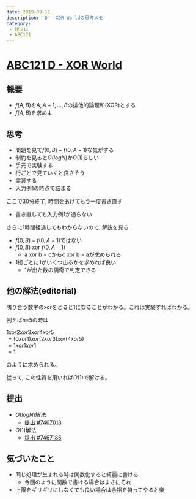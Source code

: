 ```yaml
---
date: 2019-09-11
description: 'D - XOR Worldの思考メモ'
category:
 - 競プロ
 - ABC121
---
```


# [ABC121 D - XOR World](https://atcoder.jp/contests/abc121/tasks/abc121_d)
## 概要
 - $f(A,B)$を$A, A+1, ..., B$の排他的論理和(XOR)とする
 - $f(A,B)$を求めよ

## 思考
 - 問題を見て$f(0,B) - f(0,A-1)$な気がする 
 - 制約を見ると$O(logN)$か$O(1)$らしい
 - 手元で実験する
 - 桁ごとで見ていくと良さそう
 - 実装する
 - 入力例1の時点で詰まる

ここで30分終了, 時間をあけてもう一度書き直す

 - 書き直しても入力例1が通らない

さらに1時間経過してもわからないので, 解説を見る

 - $f(0,B) - f(0,A-1)$ではない
 - $f(0,B)$ xor $f(0,A-1)$
   - a xor b = cからc xor b = aが求められる
 - 1桁ごとに1がいくつ出るかを求めれば良い
   - 1が出た数の偶奇で判定できる

## 他の解法(editorial)
隣り合う数字のxorをとると1になることがわかる。これは実験すればわかる。

例えばn=5の時は
 
$1 xor 2 xor 3 xor 4 xor 5$  
$= (0 xor 1) xor (2 xor 3) xor (4 xor 5)$  
$= 1 xor 1 xor 1$  
$= 1$

のように求められる。

従って, この性質を用いれば$O(1)$で解ける。


## 提出
 - $O(logN)$解法
   - [提出 #7467018](https://atcoder.jp/contests/abc121/submissions/7467018)
 - $O(1)$解法
   - [提出 #7467185](https://atcoder.jp/contests/abc121/submissions/7467185)

## 気づいたこと
 - 同じ処理が生まれる時は関数化すると綺麗に書ける
   - 今回のように関数で書ける場合はまさにそれ
 - 上限をギリギリにしなくても良い場合は余裕を持ってやると楽
